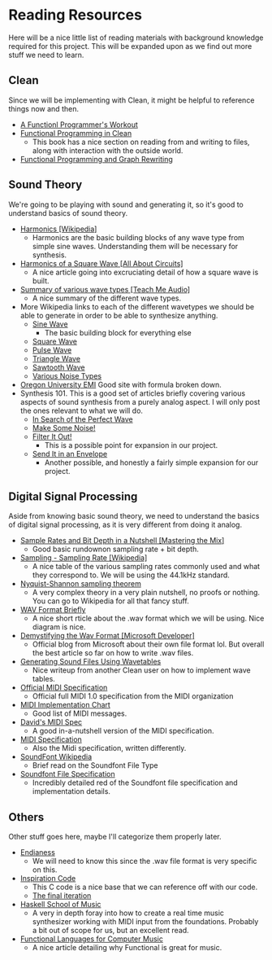 # Reading Resources
Here will be a nice little list of reading materials with background knowledge required for this project. This will be expanded upon as we find out more stuff we need to learn.

## Clean
Since we will be implementing with Clean, it might be helpful to reference things now and then.
- [A Functionl Programmer's Workout](https://github.com/ParadoxChains/BScFunctionalProgramming-2019-Fall/blob/master/Resources/A%20Functional%20Programmers%20Workout.pdf)
- [Functional Programming in Clean](https://github.com/ParadoxChains/BScFunctionalProgramming-2019-Fall/blob/master/Resources/CleanBookI.pdf)
  - This book has a nice section on reading from and writing to files, along with interaction with the outside world.
- [Functional Programming and Graph Rewriting](https://clean.cs.ru.nl/Functional_Programming_and_Parallel_Graph_Rewriting)

## Sound Theory
We're going to be playing with sound and generating it, so it's good to understand basics of sound theory.
- [Harmonics \[Wikipedia\]](https://en.wikipedia.org/wiki/Harmonic)
  - Harmonics are the basic building blocks of any wave type from simple sine waves. Understanding them will be necessary for synthesis.
- [Harmonics of a Square Wave \[All About Circuits\]](https://www.allaboutcircuits.com/textbook/alternating-current/chpt-7/square-wave-signals/)
  - A nice article going into excruciating detail of how a square wave is built.
- [Summary of various wave types \[Teach Me Audio\]](https://www.teachmeaudio.com/recording/sound-reproduction/common-waveshapes/)
  - A nice summary of the different wave types.
- More Wikipedia links to each of the different wavetypes we should be able to generate in order to be able to synthesize anything.
  - [Sine Wave](https://en.wikipedia.org/wiki/Sine_wave)
    - The basic building block for everything else
  - [Square Wave](https://en.wikipedia.org/wiki/Square_wave)
  - [Pulse Wave](https://en.wikipedia.org/wiki/Pulse_wave)
  - [Triangle Wave](https://en.wikipedia.org/wiki/Triangle_wave)
  - [Sawtooth Wave](https://en.wikipedia.org/wiki/Sawtooth_wave)
  - [Various Noise Types](https://en.wikipedia.org/wiki/Colors_of_noise)
- [Oregon University EMI](https://pages.uoregon.edu/emi/9.php) Good site with formula broken down.
- Synthesis 101. This is a good set of articles briefly covering various aspects of sound synthesis from a purely analog aspect. I will only post the ones relevant to what we will do.
  - [In Search of the Perfect Wave](https://en.audiofanzine.com/getting-started/editorial/articles/in-search-of-the-perfect-wave.html)
  - [Make Some Noise!](https://en.audiofanzine.com/sound-synthesis/editorial/articles/make-some-noise.html)
  - [Filter It Out!](https://en.audiofanzine.com/sound-synthesis/editorial/articles/filter-it-out.html)
    - This is a possible point for expansion in our project.
  - [Send It in an Envelope](https://en.audiofanzine.com/sound-synthesis/editorial/articles/send-it-in-an-envelope.html)
    - Another possible, and honestly a fairly simple expansion for our project.

## Digital Signal Processing
Aside from knowing basic sound theory, we need to understand the basics of digital signal processing, as it is very different from doing it analog.
- [Sample Rates and Bit Depth in a Nutshell \[Mastering the Mix\]](https://www.masteringthemix.com/blogs/learn/113159685-sample-rates-and-bit-depth-in-a-nutshell)
  - Good basic rundownon sampling rate + bit depth.
- [Sampling - Sampling Rate \[Wikipedia\]](https://en.wikipedia.org/wiki/Sampling_(signal_processing)#Sampling_rate)
  - A nice table of the various sampling rates commonly used and what they correspond to. We will be using the 44.1kHz standard.
- [Nyquist-Shannon sampling theorem](http://musicweb.ucsd.edu/~trsmyth/digitalAudio171/Nyquist_Sampling_Theorem.html)
  - A very complex theory in a very plain nutshell, no proofs or nothing. You can go to Wikipedia for all that fancy stuff.
- [WAV Format Briefly](http://soundfile.sapp.org/doc/WaveFormat/)
  - A nice short rticle about the .wav format which we will be using. Nice diagram is nice.
- [Demystifying the Wav Format \[Microsoft Developer\]](https://blogs.msdn.microsoft.com/dawate/2009/06/23/intro-to-audio-programming-part-2-demystifying-the-wav-format/)
  - Official blog from Microsoft about their own file format lol. But overall the best article so far on how to write .wav files.
- [Generating Sound Files Using Wavetables](https://www.ji5.nl/GeneratingSoundFiles.html)
  - Nice writeup from another Clean user on how to implement wave tables.
- [Official MIDI Specification](https://github.com/ParadoxChains/Clean-Music-Generator/blob/master/Resources/complete_midi_96-1-3.pdf)
  - Official full MIDI 1.0 specification from the MIDI organization
- [MIDI Implementation Chart](https://github.com/ParadoxChains/Clean-Music-Generator/blob/master/Resources/midi_chart-v2.pdf)
  - Good list of MIDI messages.
- [David's MIDI Spec](https://www.cs.cmu.edu/~music/cmsip/readings/davids-midi-spec.htm)
  - A good in-a-nutshell version of the MIDI specification.
- [MIDI Specification](https://github.com/ParadoxChains/Clean-Music-Generator/blob/master/Resources/The_MIDI_Specification.pdf)
  - Also the Midi specification, written differently.
- [SoundFont Wikipedia](https://en.wikipedia.org/wiki/SoundFont)
  - Brief read on the Soundfont File Type
- [Soundfont File Specification]()
  - Incredibly detailed red of the Soundfont file specification and implementation details.


## Others
Other stuff goes here, maybe I'll categorize them properly later.
- [Endianess](https://en.wikipedia.org/wiki/Endianness)
  - We will need to know this since the .wav file format is very specific on this.
- [Inspiration Code](https://codereview.stackexchange.com/questions/105272/writing-computer-generated-music-to-a-wav-file-in-c?fbclid=IwAR1cnRkABS7SPgRw8Y42T_tQQdTYVBx_B4JSp0KGCv3vafLlWpVej7Hw4do)
  - This C code is a nice base that we can reference off with our code.
  - [The final iteration](https://codereview.stackexchange.com/questions/106137/writing-computer-generated-music-to-a-wav-file-in-c-follow-up-2)
- [Haskell School of Music](https://github.com/ParadoxChains/Clean-Music-Generator/blob/master/Resources/Haskell_School_of_Music_2012.pdf)
  - A very in depth foray into how to create a real time music synthesizer working with MIDI input from the foundations. Probably a bit out of scope for us, but an excellent read.
- [Functional Languages for Computer Music](https://www.frontiersin.org/articles/10.3389/fdigh.2018.00026/full)
  - A nice article detailing why Functional is great for music.
